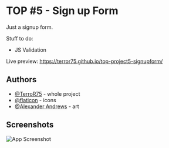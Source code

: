 # TOP #5 - Sign up Form

Just a signup form.

Stuff to do:
- JS Validation

Live preview: https://terror75.github.io/top-project5-signupform/


## Authors

- [@TerroR75](https://github.com/TerroR75) - whole project
- [@flaticon](https://www.flaticon.com) - icons
- [@Alexander Andrews](https://unsplash.com/@alex_andrews) - art

## Screenshots

![App Screenshot](https://i.imgur.com/UbCwDKg.png)

